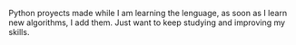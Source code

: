 Python proyects made while I am learning the lenguage, as soon as I learn new algorithms, I add them.
Just want to keep studying and improving my skills.
